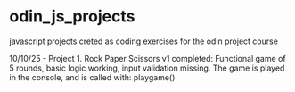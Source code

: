 # odin_js_projects
javascript projects creted as coding exercises for the odin project course

10/10/25 - Project 1. Rock Paper Scissors v1 completed:
Functional game of 5 rounds, basic logic working, input validation missing.
The game is played in the console, and is called with: playgame()

